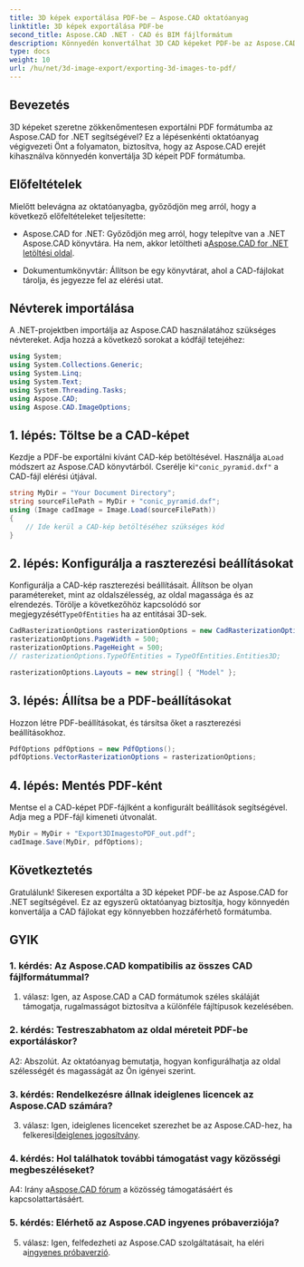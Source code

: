 ```yaml
---
title: 3D képek exportálása PDF-be – Aspose.CAD oktatóanyag
linktitle: 3D képek exportálása PDF-be
second_title: Aspose.CAD .NET - CAD és BIM fájlformátum
description: Könnyedén konvertálhat 3D CAD képeket PDF-be az Aspose.CAD for .NET segítségével. Kövesse lépésről lépésre bemutató oktatóanyagunkat a zökkenőmentes PDF-exportáláshoz.
type: docs
weight: 10
url: /hu/net/3d-image-export/exporting-3d-images-to-pdf/
---
```

## Bevezetés

3D képeket szeretne zökkenőmentesen exportálni PDF formátumba az Aspose.CAD for .NET segítségével? Ez a lépésenkénti oktatóanyag végigvezeti Önt a folyamaton, biztosítva, hogy az Aspose.CAD erejét kihasználva könnyedén konvertálja 3D képeit PDF formátumba.

## Előfeltételek

Mielőtt belevágna az oktatóanyagba, győződjön meg arról, hogy a következő előfeltételeket teljesítette:

-  Aspose.CAD for .NET: Győződjön meg arról, hogy telepítve van a .NET Aspose.CAD könyvtára. Ha nem, akkor letöltheti a[Aspose.CAD for .NET letöltési oldal](https://releases.aspose.com/cad/net/).

- Dokumentumkönyvtár: Állítson be egy könyvtárat, ahol a CAD-fájlokat tárolja, és jegyezze fel az elérési utat.

## Névterek importálása

A .NET-projektben importálja az Aspose.CAD használatához szükséges névtereket. Adja hozzá a következő sorokat a kódfájl tetejéhez:

```csharp
using System;
using System.Collections.Generic;
using System.Linq;
using System.Text;
using System.Threading.Tasks;
using Aspose.CAD;
using Aspose.CAD.ImageOptions;
```

## 1. lépés: Töltse be a CAD-képet

 Kezdje a PDF-be exportálni kívánt CAD-kép betöltésével. Használja a`Load` módszert az Aspose.CAD könyvtárból. Cserélje ki`"conic_pyramid.dxf"` a CAD-fájl elérési útjával.

```csharp
string MyDir = "Your Document Directory";
string sourceFilePath = MyDir + "conic_pyramid.dxf";
using (Image cadImage = Image.Load(sourceFilePath))
{
    // Ide kerül a CAD-kép betöltéséhez szükséges kód
}
```

## 2. lépés: Konfigurálja a raszterezési beállításokat

 Konfigurálja a CAD-kép raszterezési beállításait. Állítson be olyan paramétereket, mint az oldalszélesség, az oldal magassága és az elrendezés. Törölje a következőhöz kapcsolódó sor megjegyzését`TypeOfEntities` ha az entitásai 3D-sek.

```csharp
CadRasterizationOptions rasterizationOptions = new CadRasterizationOptions();
rasterizationOptions.PageWidth = 500;
rasterizationOptions.PageHeight = 500;
// rasterizationOptions.TypeOfEntities = TypeOfEntities.Entities3D;

rasterizationOptions.Layouts = new string[] { "Model" };
```

## 3. lépés: Állítsa be a PDF-beállításokat

Hozzon létre PDF-beállításokat, és társítsa őket a raszterezési beállításokhoz.

```csharp
PdfOptions pdfOptions = new PdfOptions();
pdfOptions.VectorRasterizationOptions = rasterizationOptions;
```

## 4. lépés: Mentés PDF-ként

Mentse el a CAD-képet PDF-fájlként a konfigurált beállítások segítségével. Adja meg a PDF-fájl kimeneti útvonalát.

```csharp
MyDir = MyDir + "Export3DImagestoPDF_out.pdf";
cadImage.Save(MyDir, pdfOptions);
```

## Következtetés

Gratulálunk! Sikeresen exportálta a 3D képeket PDF-be az Aspose.CAD for .NET segítségével. Ez az egyszerű oktatóanyag biztosítja, hogy könnyedén konvertálja a CAD fájlokat egy könnyebben hozzáférhető formátumba.

## GYIK

### 1. kérdés: Az Aspose.CAD kompatibilis az összes CAD fájlformátummal?

1. válasz: Igen, az Aspose.CAD a CAD formátumok széles skáláját támogatja, rugalmasságot biztosítva a különféle fájltípusok kezelésében.

### 2. kérdés: Testreszabhatom az oldal méreteit PDF-be exportáláskor?

A2: Abszolút. Az oktatóanyag bemutatja, hogyan konfigurálhatja az oldal szélességét és magasságát az Ön igényei szerint.

### 3. kérdés: Rendelkezésre állnak ideiglenes licencek az Aspose.CAD számára?

 3. válasz: Igen, ideiglenes licenceket szerezhet be az Aspose.CAD-hez, ha felkeresi[Ideiglenes jogosítvány](https://purchase.aspose.com/temporary-license/).

### 4. kérdés: Hol találhatok további támogatást vagy közösségi megbeszéléseket?

 A4: Irány a[Aspose.CAD fórum](https://forum.aspose.com/c/cad/19) a közösség támogatásáért és kapcsolattartásáért.

### 5. kérdés: Elérhető az Aspose.CAD ingyenes próbaverziója?

 5. válasz: Igen, felfedezheti az Aspose.CAD szolgáltatásait, ha eléri a[ingyenes próbaverzió](https://releases.aspose.com/).